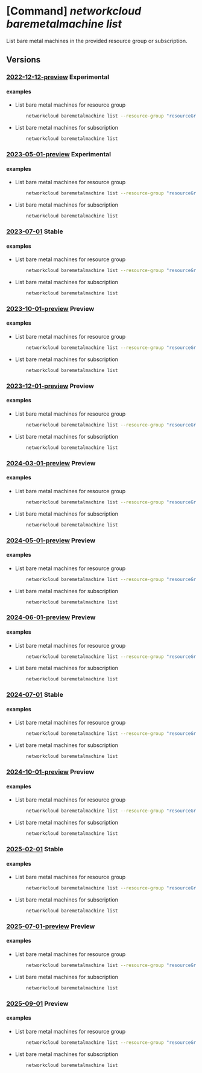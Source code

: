# [Command] _networkcloud baremetalmachine list_

List bare metal machines in the provided resource group or subscription.

## Versions

### [2022-12-12-preview](/Resources/mgmt-plane/L3N1YnNjcmlwdGlvbnMve30vcHJvdmlkZXJzL21pY3Jvc29mdC5uZXR3b3JrY2xvdWQvYmFyZW1ldGFsbWFjaGluZXM=/2022-12-12-preview.xml) **Experimental**

<!-- mgmt-plane /subscriptions/{}/providers/microsoft.networkcloud/baremetalmachines 2022-12-12-preview -->
<!-- mgmt-plane /subscriptions/{}/resourcegroups/{}/providers/microsoft.networkcloud/baremetalmachines 2022-12-12-preview -->

#### examples

- List bare metal machines for resource group
    ```bash
        networkcloud baremetalmachine list --resource-group "resourceGroupName"
    ```

- List bare metal machines for subscription
    ```bash
        networkcloud baremetalmachine list
    ```

### [2023-05-01-preview](/Resources/mgmt-plane/L3N1YnNjcmlwdGlvbnMve30vcHJvdmlkZXJzL21pY3Jvc29mdC5uZXR3b3JrY2xvdWQvYmFyZW1ldGFsbWFjaGluZXM=/2023-05-01-preview.xml) **Experimental**

<!-- mgmt-plane /subscriptions/{}/providers/microsoft.networkcloud/baremetalmachines 2023-05-01-preview -->
<!-- mgmt-plane /subscriptions/{}/resourcegroups/{}/providers/microsoft.networkcloud/baremetalmachines 2023-05-01-preview -->

#### examples

- List bare metal machines for resource group
    ```bash
        networkcloud baremetalmachine list --resource-group "resourceGroupName"
    ```

- List bare metal machines for subscription
    ```bash
        networkcloud baremetalmachine list
    ```

### [2023-07-01](/Resources/mgmt-plane/L3N1YnNjcmlwdGlvbnMve30vcHJvdmlkZXJzL21pY3Jvc29mdC5uZXR3b3JrY2xvdWQvYmFyZW1ldGFsbWFjaGluZXM=/2023-07-01.xml) **Stable**

<!-- mgmt-plane /subscriptions/{}/providers/microsoft.networkcloud/baremetalmachines 2023-07-01 -->
<!-- mgmt-plane /subscriptions/{}/resourcegroups/{}/providers/microsoft.networkcloud/baremetalmachines 2023-07-01 -->

#### examples

- List bare metal machines for resource group
    ```bash
        networkcloud baremetalmachine list --resource-group "resourceGroupName"
    ```

- List bare metal machines for subscription
    ```bash
        networkcloud baremetalmachine list
    ```

### [2023-10-01-preview](/Resources/mgmt-plane/L3N1YnNjcmlwdGlvbnMve30vcHJvdmlkZXJzL21pY3Jvc29mdC5uZXR3b3JrY2xvdWQvYmFyZW1ldGFsbWFjaGluZXM=/2023-10-01-preview.xml) **Preview**

<!-- mgmt-plane /subscriptions/{}/providers/microsoft.networkcloud/baremetalmachines 2023-10-01-preview -->
<!-- mgmt-plane /subscriptions/{}/resourcegroups/{}/providers/microsoft.networkcloud/baremetalmachines 2023-10-01-preview -->

#### examples

- List bare metal machines for resource group
    ```bash
        networkcloud baremetalmachine list --resource-group "resourceGroupName"
    ```

- List bare metal machines for subscription
    ```bash
        networkcloud baremetalmachine list
    ```

### [2023-12-01-preview](/Resources/mgmt-plane/L3N1YnNjcmlwdGlvbnMve30vcHJvdmlkZXJzL21pY3Jvc29mdC5uZXR3b3JrY2xvdWQvYmFyZW1ldGFsbWFjaGluZXM=/2023-12-01-preview.xml) **Preview**

<!-- mgmt-plane /subscriptions/{}/providers/microsoft.networkcloud/baremetalmachines 2023-12-01-preview -->
<!-- mgmt-plane /subscriptions/{}/resourcegroups/{}/providers/microsoft.networkcloud/baremetalmachines 2023-12-01-preview -->

#### examples

- List bare metal machines for resource group
    ```bash
        networkcloud baremetalmachine list --resource-group "resourceGroupName"
    ```

- List bare metal machines for subscription
    ```bash
        networkcloud baremetalmachine list
    ```

### [2024-03-01-preview](/Resources/mgmt-plane/L3N1YnNjcmlwdGlvbnMve30vcHJvdmlkZXJzL21pY3Jvc29mdC5uZXR3b3JrY2xvdWQvYmFyZW1ldGFsbWFjaGluZXM=/2024-03-01-preview.xml) **Preview**

<!-- mgmt-plane /subscriptions/{}/providers/microsoft.networkcloud/baremetalmachines 2024-03-01-preview -->
<!-- mgmt-plane /subscriptions/{}/resourcegroups/{}/providers/microsoft.networkcloud/baremetalmachines 2024-03-01-preview -->

#### examples

- List bare metal machines for resource group
    ```bash
        networkcloud baremetalmachine list --resource-group "resourceGroupName"
    ```

- List bare metal machines for subscription
    ```bash
        networkcloud baremetalmachine list
    ```

### [2024-05-01-preview](/Resources/mgmt-plane/L3N1YnNjcmlwdGlvbnMve30vcHJvdmlkZXJzL21pY3Jvc29mdC5uZXR3b3JrY2xvdWQvYmFyZW1ldGFsbWFjaGluZXM=/2024-05-01-preview.xml) **Preview**

<!-- mgmt-plane /subscriptions/{}/providers/microsoft.networkcloud/baremetalmachines 2024-05-01-preview -->
<!-- mgmt-plane /subscriptions/{}/resourcegroups/{}/providers/microsoft.networkcloud/baremetalmachines 2024-05-01-preview -->

#### examples

- List bare metal machines for resource group
    ```bash
        networkcloud baremetalmachine list --resource-group "resourceGroupName"
    ```

- List bare metal machines for subscription
    ```bash
        networkcloud baremetalmachine list
    ```

### [2024-06-01-preview](/Resources/mgmt-plane/L3N1YnNjcmlwdGlvbnMve30vcHJvdmlkZXJzL21pY3Jvc29mdC5uZXR3b3JrY2xvdWQvYmFyZW1ldGFsbWFjaGluZXM=/2024-06-01-preview.xml) **Preview**

<!-- mgmt-plane /subscriptions/{}/providers/microsoft.networkcloud/baremetalmachines 2024-06-01-preview -->
<!-- mgmt-plane /subscriptions/{}/resourcegroups/{}/providers/microsoft.networkcloud/baremetalmachines 2024-06-01-preview -->

#### examples

- List bare metal machines for resource group
    ```bash
        networkcloud baremetalmachine list --resource-group "resourceGroupName"
    ```

- List bare metal machines for subscription
    ```bash
        networkcloud baremetalmachine list
    ```

### [2024-07-01](/Resources/mgmt-plane/L3N1YnNjcmlwdGlvbnMve30vcHJvdmlkZXJzL21pY3Jvc29mdC5uZXR3b3JrY2xvdWQvYmFyZW1ldGFsbWFjaGluZXM=/2024-07-01.xml) **Stable**

<!-- mgmt-plane /subscriptions/{}/providers/microsoft.networkcloud/baremetalmachines 2024-07-01 -->
<!-- mgmt-plane /subscriptions/{}/resourcegroups/{}/providers/microsoft.networkcloud/baremetalmachines 2024-07-01 -->

#### examples

- List bare metal machines for resource group
    ```bash
        networkcloud baremetalmachine list --resource-group "resourceGroupName"
    ```

- List bare metal machines for subscription
    ```bash
        networkcloud baremetalmachine list
    ```

### [2024-10-01-preview](/Resources/mgmt-plane/L3N1YnNjcmlwdGlvbnMve30vcHJvdmlkZXJzL21pY3Jvc29mdC5uZXR3b3JrY2xvdWQvYmFyZW1ldGFsbWFjaGluZXM=/2024-10-01-preview.xml) **Preview**

<!-- mgmt-plane /subscriptions/{}/providers/microsoft.networkcloud/baremetalmachines 2024-10-01-preview -->
<!-- mgmt-plane /subscriptions/{}/resourcegroups/{}/providers/microsoft.networkcloud/baremetalmachines 2024-10-01-preview -->

#### examples

- List bare metal machines for resource group
    ```bash
        networkcloud baremetalmachine list --resource-group "resourceGroupName"
    ```

- List bare metal machines for subscription
    ```bash
        networkcloud baremetalmachine list
    ```

### [2025-02-01](/Resources/mgmt-plane/L3N1YnNjcmlwdGlvbnMve30vcHJvdmlkZXJzL21pY3Jvc29mdC5uZXR3b3JrY2xvdWQvYmFyZW1ldGFsbWFjaGluZXM=/2025-02-01.xml) **Stable**

<!-- mgmt-plane /subscriptions/{}/providers/microsoft.networkcloud/baremetalmachines 2025-02-01 -->
<!-- mgmt-plane /subscriptions/{}/resourcegroups/{}/providers/microsoft.networkcloud/baremetalmachines 2025-02-01 -->

#### examples

- List bare metal machines for resource group
    ```bash
        networkcloud baremetalmachine list --resource-group "resourceGroupName"
    ```

- List bare metal machines for subscription
    ```bash
        networkcloud baremetalmachine list
    ```

### [2025-07-01-preview](/Resources/mgmt-plane/L3N1YnNjcmlwdGlvbnMve30vcHJvdmlkZXJzL21pY3Jvc29mdC5uZXR3b3JrY2xvdWQvYmFyZW1ldGFsbWFjaGluZXM=/2025-07-01-preview.xml) **Preview**

<!-- mgmt-plane /subscriptions/{}/providers/microsoft.networkcloud/baremetalmachines 2025-07-01-preview -->
<!-- mgmt-plane /subscriptions/{}/resourcegroups/{}/providers/microsoft.networkcloud/baremetalmachines 2025-07-01-preview -->

#### examples

- List bare metal machines for resource group
    ```bash
        networkcloud baremetalmachine list --resource-group "resourceGroupName"
    ```

- List bare metal machines for subscription
    ```bash
        networkcloud baremetalmachine list
    ```

### [2025-09-01](/Resources/mgmt-plane/L3N1YnNjcmlwdGlvbnMve30vcHJvdmlkZXJzL21pY3Jvc29mdC5uZXR3b3JrY2xvdWQvYmFyZW1ldGFsbWFjaGluZXM=/2025-09-01.xml) **Preview**

<!-- mgmt-plane /subscriptions/{}/providers/microsoft.networkcloud/baremetalmachines 2025-09-01 -->
<!-- mgmt-plane /subscriptions/{}/resourcegroups/{}/providers/microsoft.networkcloud/baremetalmachines 2025-09-01 -->

#### examples

- List bare metal machines for resource group
    ```bash
        networkcloud baremetalmachine list --resource-group "resourceGroupName"
    ```

- List bare metal machines for subscription
    ```bash
        networkcloud baremetalmachine list
    ```
